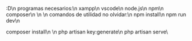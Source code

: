 :D\n
programas necesarios:\n
xampp\n
vscode\n
node.js\n
npm\n
composer\n
\n
\n
comandos de utilidad no olvidar:\n
npm install\n
npm run dev\n

composer install\n
\n
php artisan key:generate\n
php artisan serve\
